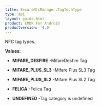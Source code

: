 ```yaml
---
title: SecureNfcManager.TagTechType
type: api
layout: guide.html
product: EMDK For Android
productversion: '4.0'
---
```



NFC tag types.

**Values:**

* **MIFARE_DESFIRE** -MifareDesfire Tag

* **MIFARE_PLUS_SL3** -Mifare Plus SL3 Tag

* **MIFARE_PLUS_SL2** -Mifare Plus SL2 Tag

* **FELICA** -Felica Tag

* **UNDEFINED** -Tag category is undefined









